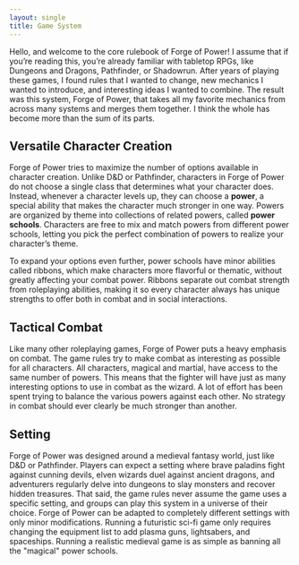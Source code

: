 ```yaml
---
layout: single
title: Game System
---
```


Hello, and welcome to the core rulebook of Forge of Power! I assume that if you’re reading this, you’re already familiar with tabletop RPGs, like Dungeons and Dragons, Pathfinder, or Shadowrun. After years of playing these games, I found rules that I wanted to change, new mechanics I wanted to introduce, and interesting ideas I wanted to combine. The result was this system, Forge of Power, that takes all my favorite mechanics from across many systems and merges them together. I think the whole has become more than the sum of its parts.

## Versatile Character Creation

Forge of Power tries to maximize the number of options available in character creation. Unlike D&D or Pathfinder, characters in Forge of Power do not choose a single class that determines what your character does. Instead, whenever a character levels up, they can choose a **power**, a special ability that makes the character much stronger in one way. Powers are organized by theme into collections of related powers, called **power schools**. Characters are free to mix and match powers from different power schools, letting you pick the perfect combination of powers to realize your character’s theme.

To expand your options even further, power schools have minor abilities called ribbons, which make characters more flavorful or thematic, without greatly affecting your combat power. Ribbons separate out combat strength from roleplaying abilities, making it so every character always has unique strengths to offer both in combat and in social interactions.

## Tactical Combat

Like many other roleplaying games, Forge of Power puts a heavy emphasis on combat. The game rules try to make combat as interesting as possible for all characters. All characters, magical and martial, have access to the same number of powers. This means that the fighter will have just as many interesting options to use in combat as the wizard. A lot of effort has been spent trying to balance the various powers against each other. No strategy in combat should ever clearly be much stronger than another.

## Setting

Forge of Power was designed around a medieval fantasy world, just like D&D or Pathfinder. Players can expect a setting where brave paladins fight against cunning devils, elven wizards duel against ancient dragons, and adventurers regularly delve into dungeons to slay monsters and recover hidden treasures. That said, the game rules never assume the game uses a specific setting, and groups can play this system in a universe of their choice. Forge of Power can be adapted to completely different settings with only minor modifications. Running a futuristic sci-fi game only requires changing the equipment list to add plasma guns, lightsabers, and spaceships. Running a realistic medieval game is as simple as banning all the "magical" power schools.
